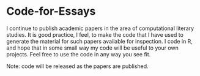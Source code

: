 # Code-for-Essays

I continue to publish academic papers in the area of computational literary studies. It is good practice, I feel, to make the code that I have used to generate the material for such papers available for inspection. I code in R, and hope that in some small way my code will be useful to your own projects. Feel free to use the code in any way you see fit.

Note: code will be released as the papers are published.
